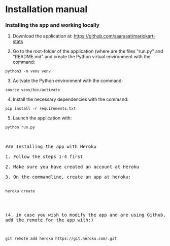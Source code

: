 # Installation manual

### Installing the app and working locally

1. Download the application at: https://github.com/saarasat/mariokart-stats

2. Go to the root-folder of the application (where are the files "run.py" and "README.md" and create the Python virtual environment with the command:

<pre><code>python3 -m venv venv</code></pre>

3. Acitvate the Python environment with the command:

<pre><code>source venv/bin/activate</code></pre>

4. Install the necessary dependencies with the command:

<pre><code>pip install -r requirements.txt</code></pre>

5. Launch the application with: 

<pre><code>python run.py<pre></code>

### Installing the app with Heroku 

1. Follow the steps 1-4 first

2. Make sure you have created an account at Heroku

3. On the commandline, create an app at heroku:

<pre><code>heroku create <name of your choosing></code></pre>

(4. in case you wish to modify the app and are using Github, you can add the remote for the app with:)

<pre><code>git remote add heroku https://git.heroku.com/<name-of-your-app>.git</code></pre>

